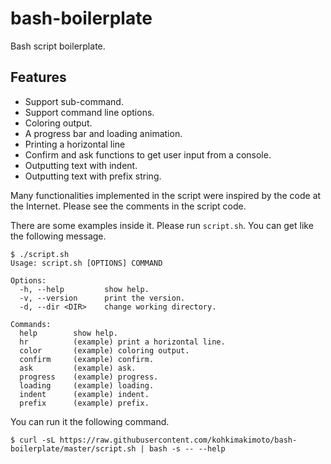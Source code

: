 # bash-boilerplate

Bash script boilerplate.

## Features

* Support sub-command.
* Support command line options.
* Coloring output.
* A progress bar and loading animation.
* Printing a horizontal line
* Confirm and ask functions to get user input from a console.
* Outputting text with indent.
* Outputting text with prefix string.

Many functionalities implemented in the script were inspired by the code at the Internet.
Please see the comments in the script code.

There are some examples inside it. Please run `script.sh`. You can get like the following message.

```
$ ./script.sh
Usage: script.sh [OPTIONS] COMMAND

Options:
  -h, --help         show help.
  -v, --version      print the version.
  -d, --dir <DIR>    change working directory.

Commands:
  help        show help.
  hr          (example) print a horizontal line.
  color       (example) coloring output.
  confirm     (example) confirm.
  ask         (example) ask.
  progress    (example) progress.
  loading     (example) loading.
  indent      (example) indent.
  prefix      (example) prefix.

```

You can run it the following command.

```
$ curl -sL https://raw.githubusercontent.com/kohkimakimoto/bash-boilerplate/master/script.sh | bash -s -- --help
```
